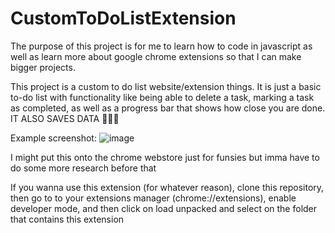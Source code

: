 # CustomToDoListExtension

The purpose of this project is for me to learn how to code in javascript as well as learn more about google chrome extensions so that I can make bigger projects.

This project is a custom to do list website/extension things. It is just a basic to-do list with functionality like being able to delete a task, marking a task as completed, as well as a progress bar that shows how close you are done. IT ALSO SAVES DATA 🥳🥳🥳

Example screenshot:
![image](https://user-images.githubusercontent.com/39449480/166170153-df677e88-4f82-4d42-b09f-f77e81c6641e.png)

I might put this onto the chrome webstore just for funsies but imma have to do some more research before that

If you wanna use this extension (for whatever reason), clone this repository, then go to to your extensions manager (chrome://extensions), enable developer mode, and then click on load unpacked and select on the folder that contains this extension

